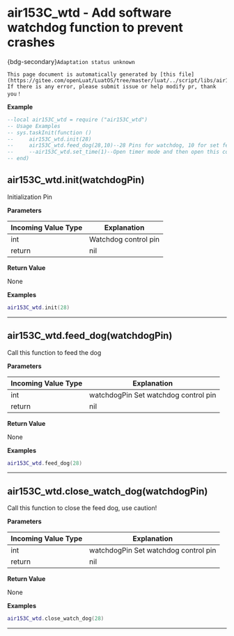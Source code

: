 # air153C_wtd - Add software watchdog function to prevent crashes

{bdg-secondary}`Adaptation status unknown`

```{note}
This page document is automatically generated by [this file](https://gitee.com/openLuat/LuatOS/tree/master/luat/../script/libs/air153C_wtd.lua). If there is any error, please submit issue or help modify pr, thank you！
```


**Example**

```lua
--local air153C_wtd = require ("air153C_wtd")
-- Usage Examples
-- sys.taskInit(function ()
--     air153C_wtd.init(28)
--     air153C_wtd.feed_dog(28,10)--28 Pins for watchdog, 10 for set feed dog time
--     --air153C_wtd.set_time(1)--Open timer mode and then open this code, otherwise it is invalid
-- end)

```

## air153C_wtd.init(watchdogPin)



Initialization Pin

**Parameters**

|Incoming Value Type | Explanation|
|-|-|
|int|Watchdog control pin|
|return|nil|

**Return Value**

None

**Examples**

```lua
air153C_wtd.init(28)

```

---

## air153C_wtd.feed_dog(watchdogPin)



Call this function to feed the dog

**Parameters**

|Incoming Value Type | Explanation|
|-|-|
|int|watchdogPin Set watchdog control pin|
|return|nil|

**Return Value**

None

**Examples**

```lua
air153C_wtd.feed_dog(28)

```

---

## air153C_wtd.close_watch_dog(watchdogPin)



Call this function to close the feed dog, use caution!

**Parameters**

|Incoming Value Type | Explanation|
|-|-|
|int|watchdogPin Set watchdog control pin|
|return|nil|

**Return Value**

None

**Examples**

```lua
air153C_wtd.close_watch_dog(28)

```

---

